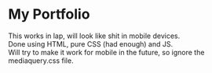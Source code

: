 # My Portfolio

This works in lap, will look like shit in mobile devices.  
Done using HTML, pure CSS (had enough) and JS.  
Will try to make it work for mobile in the future, so ignore the mediaquery.css file.
